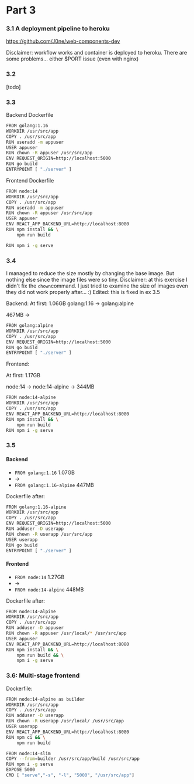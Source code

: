 
# Part 3

### 3.1 A deployment pipeline to heroku

https://github.com/J0ne/web-components-dev

Disclaimer: workflow works and container is deployed to heroku. There are some problems... either $PORT issue (even with nginx) 

### 3.2
[todo]


### 3.3

Backend Dockerfile
```sh
FROM golang:1.16
WORKDIR /usr/src/app
COPY . /usr/src/app
RUN useradd -m appuser
USER appuser
RUN chown -R appuser /usr/src/app
ENV REQUEST_ORIGIN=http://localhost:5000
RUN go build
ENTRYPOINT [ "./server" ]
```

Frontend Dockerfile
```sh
FROM node:14
WORKDIR /usr/src/app
COPY . /usr/src/app
RUN useradd -m appuser
RUN chown -R appuser /usr/src/app
USER appuser
ENV REACT_APP_BACKEND_URL=http://localhost:8080
RUN npm install && \
    npm run build

RUN npm i -g serve
```
### 3.4

I managed to reduce the size mostly by changing the base image. But nothing else since the image files were so tiny.
Disclaimer: at this exercise I didn't fix the ``chown``command. I just tried to examine the size of images even they did not work properly after... :)
Edited: this is fixed in ex 3.5

Backend:
At first: 1.06GB 
golang:1.16 -> golang:alpine

 467MB 
->
```sh
FROM golang:alpine
WORKDIR /usr/src/app
COPY . /usr/src/app
ENV REQUEST_ORIGIN=http://localhost:5000
RUN go build
ENTRYPOINT [ "./server" ]
```

Frontend:

At first: 1.17GB

node:14 -> node:14-alpine
-> 344MB
```sh
FROM node:14-alpine
WORKDIR /usr/src/app
COPY . /usr/src/app
ENV REACT_APP_BACKEND_URL=http://localhost:8080
RUN npm install && \
    npm run build
RUN npm i -g serve
```

### 3.5


#### Backend

* ``FROM golang:1.16``          1.07GB
*  ->
* ``FROM golang:1.16-alpine``   447MB

Dockerfile after:
```sh
FROM golang:1.16-alpine
WORKDIR /usr/src/app
COPY . /usr/src/app
ENV REQUEST_ORIGIN=http://localhost:5000
RUN adduser -D userapp
RUN chown -R userapp /usr/src/app
USER userapp
RUN go build
ENTRYPOINT [ "./server" ]
```

#### Frontend

* ``FROM node:14``               1.27GB
* ->
* ``FROM node:14-alpine``        448MB

Dockerfile after:
```sh
FROM node:14-alpine
WORKDIR /usr/src/app
COPY . /usr/src/app
RUN adduser -D appuser
RUN chown -R appuser /usr/local/* /usr/src/app
USER appuser
ENV REACT_APP_BACKEND_URL=http://localhost:8080
RUN npm install && \
    npm run build && \
    npm i -g serve
```



### 3.6: Multi-stage frontend

Dockerfile:
```sh
FROM node:14-alpine as builder
WORKDIR /usr/src/app
COPY . /usr/src/app
RUN adduser -D userapp
RUN chown -R userapp /usr/local/ /usr/src/app
USER userapp
ENV REACT_APP_BACKEND_URL=http://localhost:8080
RUN npm ci && \
    npm run build

FROM node:14-slim
COPY --from=builder /usr/src/app/build /usr/src/app
RUN npm i -g serve
EXPOSE 5000
CMD [ "serve","-s", "-l", "5000", "/usr/src/app"]
```
